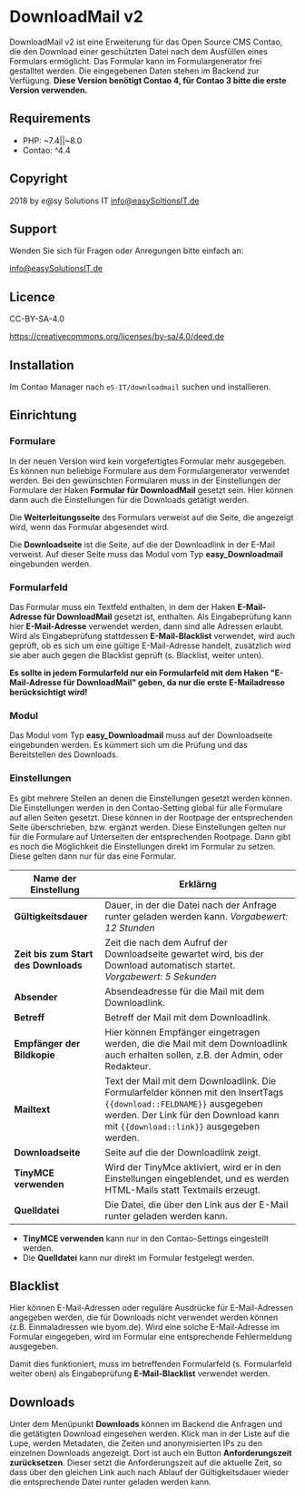 # DownloadMail v2

DownloadMail v2 ist eine Erweiterung für das Open Source CMS Contao, die den Download einer geschützten Datei nach dem
Ausfüllen eines Formulars ermöglicht. Das Formular kann im Formulargenerator frei gestalltet werden. Die eingegebenen
Daten stehen im Backend zur Verfügung. __Diese Version benötigt Contao 4, für Contao 3 bitte die erste Version verwenden.__


## Requirements

- PHP: ~7.4||~8.0
- Contao: ^4.4


## Copyright

2018 by e@sy Solutions IT <info@easySoltionsIT.de>


## Support

Wenden Sie sich für Fragen oder Anregungen bitte einfach an:

info@easySolutionsIT.de


## Licence

CC-BY-SA-4.0

https://creativecommons.org/licenses/by-sa/4.0/deed.de


## Installation

Im Contao Manager nach `eS-IT/downloadmail` suchen und installieren.


## Einrichtung

### Formulare

In der neuen Version wird kein vorgefertigtes Formular mehr ausgegeben. Es können nun beliebige Formulare aus dem
Formulargenerator verwendet werden. Bei den gewünschten Formularen muss in der Einstellungen der Formulare der Haken
__Formular für DownloadMail__ gesetzt sein. Hier können dann auch die Einstellungen für die Downloads getätigt werden.

Die __Weiterleitungsseite__ des Formulars verweist auf die Seite, die angezeigt wird, wenn das Formular abgesendet
wird.

Die __Downloadseite__ ist die Seite, auf die der Downloadlink in der E-Mail verweist. Auf dieser Seite muss das Modul
vom Typ __easy_Downloadmail__ eingebunden werden.

### Formularfeld

Das Formular muss ein Textfeld enthalten, in dem der Haken __E-Mail-Adresse für DownloadMail__ gesetzt ist,
enthalten. Als Eingabeprüfung kann hier __E-Mail-Adresse__ verwendet werden, dann sind alle Adressen erlaubt. Wird
als Eingabeprüfung stattdessen __E-Mail-Blacklist__ verwendet, wird auch geprüft, ob es sich um eine gültige
E-Mail-Adresse handelt, zusätzlich wird sie aber auch gegen die Blacklist geprüft (s. Blacklist, weiter unten).

__Es sollte in jedem Formularfeld nur ein Formularfeld mit dem Haken "E-Mail-Adresse für DownloadMail" geben,
da nur die erste E-Mailadresse berücksichtigt wird!__

### Modul

Das Modul vom Typ __easy_Downloadmail__ muss auf der Downloadseite eingebunden werden. Es kümmert sich um die Prüfung
und das Bereitstellen des Downloads.

### Einstellungen

Es gibt mehrere Stellen an denen die Einstellungen gesetzt werden können. Die Einstellungen werden in den
Contao-Setting global für alle Formulare auf allen Seiten gesetzt. Diese können in der Rootpage der entsprechenden
Seite überschrieben, bzw. ergänzt werden. Diese Einstellungen gelten nur für die Formulare auf Unterseiten der
entsprechenden Rootpage. Dann gibt es noch die Möglichkeit die Einstellungen direkt im Formular zu setzen. Diese
gelten dann nur für das eine Formular.

| Name der Einstellung | Erklärng |
| -------------------- | -------- |
| __Gültigkeitsdauer__ | Dauer, in der die Datei nach der Anfrage runter geladen werden kann. _Vorgabewert: 12 Stunden_ |
| __Zeit bis zum Start des Downloads__ | Zeit die nach dem Aufruf der Downloadseite gewartet wird, bis der Download automatisch startet. _Vorgabewert: 5 Sekunden_ |
| __Absender__ | Absendeadresse für die Mail mit dem Downloadlink. |
| __Betreff__ | Betreff der Mail mit dem Downloadlink. |
| __Empfänger der Bildkopie__ | Hier können Empfänger eingetragen werden, die die Mail mit dem Downloadlink auch erhalten sollen, z.B. der Admin, oder Redakteur. |
| __Mailtext__ | Text der Mail mit dem Downloadlink. Die Formularfelder können mit den InsertTags `{{download::FELDNAME}}` ausgegeben werden. Der Link für den Download kann mit `{{download::link}}` ausgegeben werden. |
| __Downloadseite__ | Seite auf die der Downloadlink zeigt. |
| __TinyMCE verwenden__ | Wird der TinyMce aktiviert, wird er in den Einstellungen eingeblendet, und es werden HTML-Mails statt Textmails erzeugt. |
| __Quelldatei__ | Die Datei, die über den Link aus der E-Mail runter geladen werden kann. |

- __TinyMCE verwenden__ kann nur in den Contao-Settings eingestellt werden.
- Die __Quelldatei__ kann nur direkt im Formular festgelegt werden.


## Blacklist

Hier können E-Mail-Adressen oder reguläre Ausdrücke für E-Mail-Adressen angegeben werden, die für Downloads nicht
verwendet werden können (z.B. Einmaladressen wie byom.de). Wird eine solche E-Mail-Adresse im Formular eingegeben, wird
im Formular eine entsprechende Fehlermeldung ausgegeben.

Damit dies funktioniert, muss im betreffenden Formularfeld (s. Formularfeld weiter oben) als Eingabeprüfung
__E-Mail-Blacklist__ verwendet werden.


## Downloads

Unter dem Menüpunkt __Downloads__ können im Backend die Anfragen und die getätigten Download eingesehen werden. Klick
man in der Liste auf die Lupe, werden Metadaten, die Zeiten und anonymisierten IPs zu den einzelnen Downloads angezeigt.
Dort ist auch ein Button __Anforderungszeit zurücksetzen__. Dieser setzt die Anforderungszeit auf die aktuelle Zeit,
so dass über den gleichen Link auch nach Ablauf der Gültigkeitsdauer wieder die entsprechende Datei runter geladen
werden kann.
